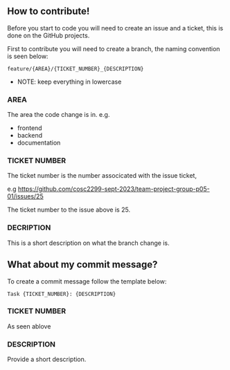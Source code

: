 ## How to contribute!
Before you start to code you will need to create an issue and a ticket, this is done on the GitHub projects.

First to contribute you will need to create a branch, the naming convention is seen below:

`feature/{AREA}/{TICKET_NUMBER}_{DESCRIPTION}`

- NOTE: keep everything in lowercase

### AREA
The area the code change is in.
e.g.
- frontend
- backend
- documentation

### TICKET NUMBER
The ticket number is the number associcated with the issue ticket,

e.g
https://github.com/cosc2299-sept-2023/team-project-group-p05-01/issues/25

The ticket number to the issue above is 25.

### DECRIPTION
This is a short description on what the branch change is.

## What about my commit message?
To create a commit message follow the template below:

`Task {TICKET_NUMBER}: {DESCRIPTION}`

### TICKET NUMBER
As seen ablove

### DESCRIPTION 
Provide a short description.

